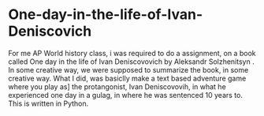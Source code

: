 # One-day-in-the-life-of-Ivan-Deniscovich
For me AP World history class, i was required to do a assignment, on a book called One day in the life of Ivan Deniscovovich by Aleksandr Solzhenitsyn
. In some creative way, we were supposed to summarize the book, in some creative way.  What I did, was basiclly make a text based adventure game where you play as]
the protangonist, Ivan Deniscovovih, in what he experienced one day in a gulag, in where he was sentenced 10 years to.  This is written in Python.
